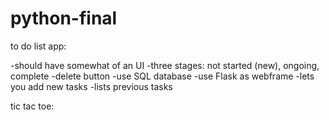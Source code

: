# python-final

to do list app:

-should have somewhat of an UI
-three stages: not started (new), ongoing, complete
-delete button
-use SQL database
-use Flask as webframe
-lets you add new tasks
-lists previous tasks

tic tac toe:


